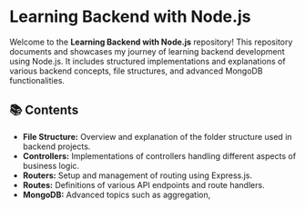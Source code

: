 # Learning Backend with Node.js

Welcome to the **Learning Backend with Node.js** repository! This repository documents and showcases my journey of learning backend development using Node.js. It includes structured implementations and explanations of various backend concepts, file structures, and advanced MongoDB functionalities.

## 📚 Contents

- **File Structure:** Overview and explanation of the folder structure used in backend projects.
- **Controllers:** Implementations of controllers handling different aspects of business logic.
- **Routers:** Setup and management of routing using Express.js.
- **Routes:** Definitions of various API endpoints and route handlers.
- **MongoDB:** Advanced topics such as aggregation,

